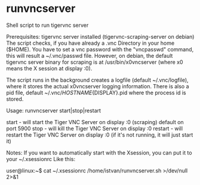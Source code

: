 # runvncserver
Shell script to run tigervnc server 

Prerequisites: tigervnc server installed (tigervnc-scraping-server on debian)
The script checks, if you have already a .vnc Directory in your home ($HOME). You have to set a vnc password with the "vncpasswd" command, this will result a ~/.vnc/passwd file. However, on debian, the default tigervnc server binary for scraping is at /usr/bin/x0vncserver (where x0 means the X session at display :0).

The script runs in the background creates a logfile (default ~/.vnc/logfile), where it stores the actual x0vncserver logging information. There is also a pid file, default ~/.vnc/${HOSTNAME}${DISPLAY}.pid where the process id is stored.

Usage: runvncserver start|stop|restart

start - will start the Tiger VNC Server on display :0 (scraping) default on port 5900
stop - will kill the Tiger VNC Server on display :0
restart - will restart the Tiger VNC Server on display :0 (if it's not running, it will just start it)


Notes: If you want to automatically start with the Xsession, you can put it to your ~/.xsessionrc
Like this:

user@linux:~$ cat ~/.xsessionrc
/home/istvan/runvncserver.sh >/dev/null 2>&1
